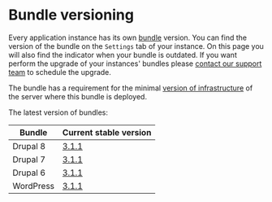 # Bundle versioning

Every application instance has its own [bundle](README.md) version. You can find the version of the bundle on the `Settings` tab of your instance. On this page you will also find the indicator when your bundle is outdated. If you want perform the upgrade of your instances' bundles please [contact our support team](../../product/support.md) to schedule the upgrade.
 
The bundle has a requirement for the minimal [version of infrastructure](../versioning.md) of the server where this bundle is deployed.

The latest version of bundles:

| Bundle | Current stable version |
| --------- | ----------------------------------- |
| Drupal 8  | <a href="drupal8#311">3.1.1</a>   |
| Drupal 7  | <a href="drupal7#311">3.1.1</a>   |
| Drupal 6  | <a href="drupal6#311">3.1.1</a>   |
| WordPress | <a href="wordpress#311">3.1.1</a> |
